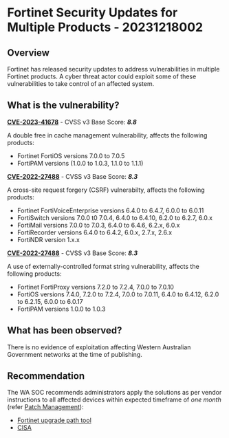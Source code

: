 # Fortinet Security Updates for Multiple Products - 20231218002

## Overview

Fortinet has released security updates to address vulnerabilities in multiple Fortinet products. A cyber threat actor could exploit some of these vulnerabilities to take control of an affected system.

## What is the vulnerability?

[**CVE-2023-41678**](https://nvd.nist.gov/vuln/detail/CVE-2023-41678) - CVSS v3 Base Score: ***8.8*** 

A double free in cache management vulnerability, affects the following products:
- Fortinet FortiOS versions 7.0.0 to 7.0.5 
- FortiPAM versions (1.0.0 to 1.0.3, 1.1.0 to 1.1.1)

[**CVE-2022-27488**](https://nvd.nist.gov/vuln/detail/CVE-2022-27488) - CVSS v3 Base Score: ***8.3***

A cross-site request forgery (CSRF) vulnerabilty, affects the following products:
- Fortinet FortiVoiceEnterprise versions 6.4.0 to 6.4.7, 6.0.0 to 6.0.11
- FortiSwitch versions 7.0.0 t0 7.0.4, 6.4.0 to 6.4.10, 6.2.0 to 6.2.7, 6.0.x
- FortiMail versions 7.0.0 to 7.0.3, 6.4.0 to 6.4.6, 6.2.x, 6.0.x
- FortiRecorder versions 6.4.0 to 6.4.2, 6.0.x, 2.7.x, 2.6.x
- FortiNDR version 1.x.x

[**CVE-2022-27488**](https://nvd.nist.gov/vuln/detail/CVE-2022-27488) - CVSS v3 Base Score: ***8.3***

A use of externally-controlled format string vulnerability, affects the following products:
- Fortinet FortiProxy versions 7.2.0 to 7.2.4, 7.0.0 to 7.0.10
- FortiOS versions 7.4.0, 7.2.0 to 7.2.4, 7.0.0 to 7.0.11, 6.4.0 to 6.4.12, 6.2.0 to 6.2.15, 6.0.0 to 6.0.17
- FortiPAM versions 1.0.0 to 1.0.3  

## What has been observed?

There is no evidence of exploitation affecting Western Australian Government networks at the time of publishing.

## Recommendation

The WA SOC recommends administrators apply the solutions as per vendor instructions to all affected devices within expected timeframe of *one month* (refer [Patch Management](../guidelines/patch-management.md)):

- [Fortinet upgrade path tool](https://docs.fortinet.com/upgrade-tool)
- [CISA](https://www.cisa.gov/news-events/alerts/2023/12/14/fortinet-releases-security-updates-multiple-products)
